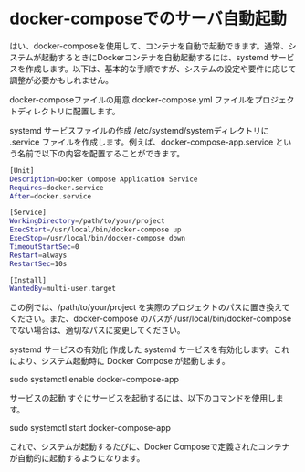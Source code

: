 # docker-composeでのサーバ自動起動

はい、docker-composeを使用して、コンテナを自動で起動できます。通常、システムが起動するときにDockerコンテナを自動起動するには、systemd サービスを作成します。以下は、基本的な手順ですが、システムの設定や要件に応じて調整が必要かもしれません。

docker-composeファイルの用意
docker-compose.yml ファイルをプロジェクトディレクトリに配置します。

systemd サービスファイルの作成
/etc/systemd/systemディレクトリに .service ファイルを作成します。例えば、docker-compose-app.service という名前で以下の内容を配置することができます。

```bash
[Unit]
Description=Docker Compose Application Service
Requires=docker.service
After=docker.service

[Service]
WorkingDirectory=/path/to/your/project
ExecStart=/usr/local/bin/docker-compose up
ExecStop=/usr/local/bin/docker-compose down
TimeoutStartSec=0
Restart=always
RestartSec=10s

[Install]
WantedBy=multi-user.target
```

この例では、/path/to/your/project を実際のプロジェクトのパスに置き換えてください。また、docker-compose のパスが /usr/local/bin/docker-compose でない場合は、適切なパスに変更してください。

systemd サービスの有効化
作成した systemd サービスを有効化します。これにより、システム起動時に Docker Compose が起動します。

sudo systemctl enable docker-compose-app

サービスの起動
すぐにサービスを起動するには、以下のコマンドを使用します。

sudo systemctl start docker-compose-app

これで、システムが起動するたびに、Docker Composeで定義されたコンテナが自動的に起動するようになります。
